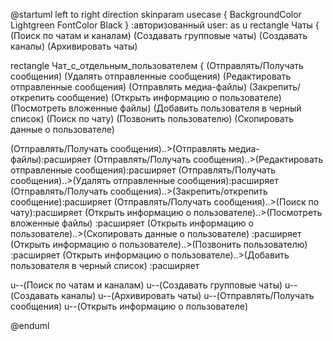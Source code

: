 @startuml
left to right direction
skinparam usecase {
 BackgroundColor Lightgreen
 FontColor Black
}
:авторизованный user: as u
rectangle Чаты {
(Поиск по чатам и каналам)
(Создавать групповые чаты)
(Создавать каналы)
(Архивировать чаты)

rectangle Чат_с_отдельным_пользователем {
(Отправлять/Получать сообщения)
(Удалять отправленные сообщения)
(Редактировать отправленные сообщения)
(Отправлять медиа-файлы)
(Закрепить/открепить сообщение)
(Открыть информацию о пользователе)
(Посмотреть вложенные файлы)
(Добавить пользователя в черный список)
(Поиск по чату)
(Позвонить пользователю)
(Скопировать данные о пользователе) 

(Отправлять/Получать сообщения)..>(Отправлять медиа-файлы):расширяет
(Отправлять/Получать сообщения)..>(Редактировать отправленные сообщения):расширяет
(Отправлять/Получать сообщения)..>(Удалять отправленные сообщения):расширяет
(Отправлять/Получать сообщения)..>(Закрепить/открепить сообщение):расширяет
(Отправлять/Получать сообщения)..>(Поиск по чату):расширяет
(Открыть информацию о пользователе)..>(Посмотреть вложенные файлы) :расширяет
(Открыть информацию о пользователе)..>(Скопировать данные о пользователе) :расширяет
(Открыть информацию о пользователе)..>(Позвонить пользователю) :расширяет
(Открыть информацию о пользователе)..>(Добавить пользователя в черный список) :расширяет 

u--(Поиск по чатам и каналам)
u--(Создавать групповые чаты)
u--(Создавать каналы)
u--(Архивировать чаты)
u--(Отправлять/Получать сообщения)
u--(Открыть информацию о пользователе)


@enduml